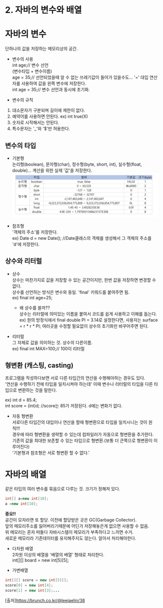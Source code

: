 # 2. 자바의 변수와 배열
# 자바의 변수  
단하나의 값을 저장하는 메모리상의 공간.   
* 변수의 사용  
int age;// 변수 선언  
(변수타입 + 변수이름)   
age = 35;// 선언되었을때 알 수 없는 쓰레기값이 들어가 있을수도... '=' 대입 연산자를 사용하여 값을 왼쪽 변수에 저장한다.  
int age = 35;// 변수 선언과 동시에 초기화.  

* 변수의 규칙
1. 대소문자가 구분되며 길이에 제한이 없다.  
2. 예약어를 사용하면 안된다. ex) int true(X)  
3. 숫자로 시작해서는 안된다.  
4. 특수문자는 '_'와 '$'만 허용한다.  

## 변수의 타입
* 기본형  
논리형(boolean), 문자형(char), 정수형(byte, short, int), 실수형(float, double)... 계산을 위한 실제 '값'을 저장한다.  
![img](https://github.com/eunchae0280/StudyWithMe/blob/eunch/doc/image/primitiveType.JPG)  

* 참조형  
'객체의 주소'를 저장한다.  
ex) Date d = new Date(); //Date클래스의 객체를 생성해서 그 객체의 주소를 'd'에 저장한다.  

## 상수와 리터럴
* 상수  
상수는 마찬가지로 값을 저장할 수 있는 공간이지만, 한번 값을 저장하면 변경할 수 없다.  
상수를 선언하는 방식은 변수와 동일. 'final' 키워드를 붙여주면 됨.  
ex) final int age=25;  
	* 왜 상수를 쓸까??  
	상수는 리터럴에 의미있는 이름을 붙여서 코드를 쉽게 사용하고 이해를 돕는다.  
	ex) 원의 방정식에서 final double PI = 3.14로 설정한다면, 사용자는 surface = r * r * PI; 여러곳을 수정할 필요없이 상수의 초기화만 바꾸어주면 된다.  

* 리터럴  
그 자체로 값을 의미하는 것. 상수의 다른이름.  
ex) final int MAX=100;// 100이 리터럴  

## 형변환 (캐스팅, casting)
프로그램을 작성하다보면 서로 다른 타입간의 연산을 수행해야하는 경우도 있다.   
'연산을 수행하기 전에 타입을 일치시켜야 하는데' 이때 변수나 리터럴의 타입을 다른 타입으로 변환하는 것을 말한다.  

ex) int d = 85.4;  
	int score = (int)d; //score는 85가 저장된다. d에는 변화가 없다.    
	
* 자동 형변환  
서로다른 타입간의 대입이나 연산을 할때 형변환으로 타입을 일치시니는 것이 원칙!!!  
경우에 따라 형변환을 생략할 수 있는데 컴파일러가 자동으로 형변환을 추가한다.  
기존의 값을 최대한 보존할 수 있는 타입으로 형변환.(보통 더 큰쪽으로 형변환이 이루어진다)  
'기본형과 참조형은 서로 형변환 할 수 없다.'  

# 자바의 배열
같은 타입의 여러 변수를 묶음으로 다루는 것. 크기가 정해져 있다.  
```java
int[] a=new int[10];
a =new int[10]; 
```
**중요!!**  
공간이 모자라면 또 할당. 이전에 할당받은 곳은 GC(Garbage Collector).  
앞의 메모리주소를 잃어버리기때문에 어딘가 저장해놓은게 없으면 사용할 수 없음.  
위 메모리는 혼자 떠돌다 자바시스템이 메모리가 부족하다고 느끼면 수거.  
새로운 메모리라 기존데이터를 유지해주지도 않는다. 알아서 처리해야한다.  

* 다차원 배열  
2차원 이상의 배열을 '배열의 배열' 형태로 처리한다.  
int[][] board = new int[5][5];  

* 가변배열
```java
int[][] score = new int[5][];  
score[0] = new int[4];  
score[1] = new int[3];...  
```  
	
[출처]https://brunch.co.kr/@leejaelin/38
